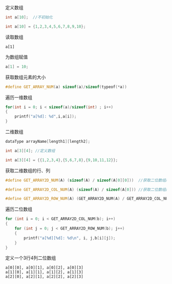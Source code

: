 定义数组

```C++
int a[10];  //不初始化

int a[10] = {1,2,3,4,5,6,7,8,9,10};
```

读取数组

```
a[1]
```

为数组赋值
```C++
a[1] = 10;
```

获取数组元素的大小
```C++
#define GET_ARRAY_NUM(a) sizeof(a)/sizeof(typeof(*a))
```


遍历一维数组

```C++
for(int i = 0; i < sizeof(a)/sizeof(int) ; i++)
{
	printf("a[%d]: %d",i,a[i]);
}
```

二维数组
```c++
dataType arrayName[length1][length2];

int a[3][4]; //定义数组

int a[3][4] = {{1,2,3,4},{5,6,7,8},{9,10,11,12}};

```

获取二维数组的行、列
```C++
#define GET_ARRAY2D_NUM(A) (sizeof(A) / sizeof(A[0][0]))  //获取二位数组所有元素

#define GET_ARRAY2D_COL_NUM(A) (sizeof(A) / sizeof(A[0])) //获取二位数组的行

#define GET_ARRAY2D_ROW_NUM(A) (GET_ARRAY2D_NUM(A) / GET_ARRAY2D_COL_NUM(A)) //获取二位数组的列
```

遍历二位数组
```C++
for (int i = 0; i < GET_ARRAY2D_COL_NUM(b); i++)
{
    for (int j = 0; j < GET_ARRAY2D_ROW_NUM(b); j++)
    {
        printf("a[%d][%d]: %d\n", i, j,b[i][j]);
    }
}
```

定义一个3行4列二位数组
```
a[0][0], a[0][1], a[0][2], a[0][3]
a[1][0], a[1][1], a[1][2], a[1][3]
a[2][0], a[2][1], a[2][2], a[2][3]
```
